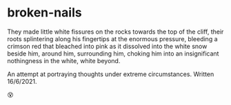 # broken-nails
They made little white fissures on the rocks towards the top of the cliff, their roots splintering along his fingertips at the enormous pressure, bleeding a crimson red that bleached into pink as it dissolved into the white snow beside him, around him, surrounding him, choking him into an insignificant nothingness in the white, white beyond.

An attempt at portraying thoughts under extreme circumstances.
Written 16/6/2021.

😵
